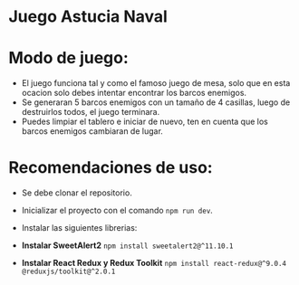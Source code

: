 # Juego Astucia Naval

# Modo de juego:
* El juego funciona tal y como el famoso juego de mesa, solo que en esta ocacion solo debes intentar encontrar los barcos enemigos.
* Se generaran 5 barcos enemigos con un tamaño de 4 casillas, luego de destruirlos todos, el juego terminara.
* Puedes limpiar el tablero e iniciar de nuevo, ten en cuenta que los barcos enemigos cambiaran de lugar.


# Recomendaciones de uso:
* Se debe clonar el repositorio.
* Inicializar el proyecto con el comando `npm run dev`.
* Instalar las siguientes librerias:


* **Instalar SweetAlert2**
`npm install sweetalert2@^11.10.1`

* **Instalar React Redux y Redux Toolkit**
`npm install react-redux@^9.0.4 @reduxjs/toolkit@^2.0.1`
  
